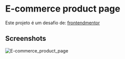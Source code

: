 # E-commerce product page

Este projeto é um desafio de: [frontendmentor](https://www.frontendmentor.io/)

## Screenshots

![E-commerce_product_page](https://github.com/Rafael-Duarte-Silva/E-commerce_product_page/assets/38193394/9010ae63-921d-4a40-aede-7d93fda64d5f)
